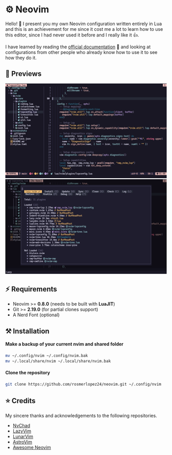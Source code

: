 # :gear: Neovim

Hello! :wave: I present you my own Neovim configuration written entirely in Lua and this is an achievement for me since it cost me a lot to learn how to use this editor, since I had never used it before and I really like it :+1:.

I have learned by reading the [official documentation](https://neovim.io/doc/user/) :bookmark_tabs: and looking at configurations from other people who already know how to use it to see how they do it.

## :star2: Previews
![Neovim](screenshots/Screenshot_1.png)
![Neovim](screenshots/Screenshot_2.png)

## :zap: Requirements

- Neovim >= **0.8.0** (needs to be built with **LuaJIT**)
- Git >= **2.19.0** (for partial clones support)
- A Nerd Font (optional)

## :hammer_and_pick: Installation

#### Make a backup of your current nvim and shared folder

```bash
mv ~/.config/nvim ~/.config/nvim.bak
mv ~/.local/share/nvim ~/.local/share/nvim.bak
```

#### Clone the repository

```bash
git clone https://github.com/rosmerlopez24/neovim.git ~/.config/nvim
```

## :star: Credits
My sincere thanks and acknowledgements to the following repositories.

- [NvChad](https://github.com/NvChad/NvChad)
- [LazyVim](https://github.com/LazyVim/LazyVim)
- [LunarVim](https://github.com/LunarVim/LunarVim)
- [AstroVim](https://github.com/AstroNvim/AstroNvim)
- [Awesome Neovim](https://github.com/rockerBOO/awesome-neovim)
